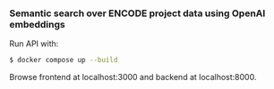 ### Semantic search over ENCODE project data using OpenAI embeddings

Run API with:

```bash
$ docker compose up --build
```

Browse frontend at localhost:3000 and backend at localhost:8000.